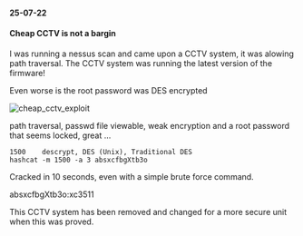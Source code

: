 #### 25-07-22
#### Cheap CCTV is not a bargin

I was running a nessus scan and came upon a CCTV system, it was alowing path traversal. The CCTV system was running the latest version of the firmware!

Even worse is the root password was DES encrypted

![cheap_cctv_exploit](https://wanatry.github.io/images/1_cheap_cctv.png)

path traversal, passwd file viewable, weak encryption and a root password that seems locked, great ...


```text
1500 	descrypt, DES (Unix), Traditional DES 
hashcat -m 1500 -a 3 absxcfbgXtb3o
```

Cracked in 10 seconds, even with a simple brute force command.

absxcfbgXtb3o:xc3511

This CCTV system has been removed and changed for a more secure unit when this was proved.
